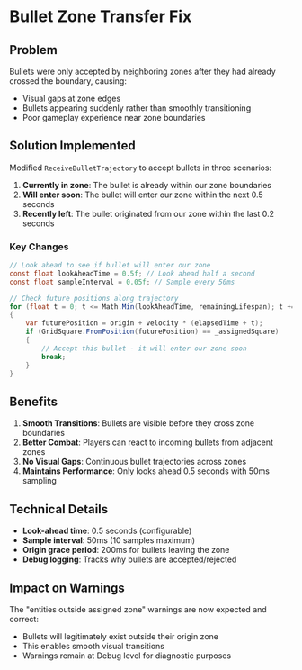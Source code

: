 # Bullet Zone Transfer Fix

## Problem
Bullets were only accepted by neighboring zones after they had already crossed the boundary, causing:
- Visual gaps at zone edges
- Bullets appearing suddenly rather than smoothly transitioning
- Poor gameplay experience near zone boundaries

## Solution Implemented

Modified `ReceiveBulletTrajectory` to accept bullets in three scenarios:

1. **Currently in zone**: The bullet is already within our zone boundaries
2. **Will enter soon**: The bullet will enter our zone within the next 0.5 seconds
3. **Recently left**: The bullet originated from our zone within the last 0.2 seconds

### Key Changes

```csharp
// Look ahead to see if bullet will enter our zone
const float lookAheadTime = 0.5f; // Look ahead half a second
const float sampleInterval = 0.05f; // Sample every 50ms

// Check future positions along trajectory
for (float t = 0; t <= Math.Min(lookAheadTime, remainingLifespan); t += sampleInterval)
{
    var futurePosition = origin + velocity * (elapsedTime + t);
    if (GridSquare.FromPosition(futurePosition) == _assignedSquare)
    {
        // Accept this bullet - it will enter our zone soon
        break;
    }
}
```

## Benefits

1. **Smooth Transitions**: Bullets are visible before they cross zone boundaries
2. **Better Combat**: Players can react to incoming bullets from adjacent zones
3. **No Visual Gaps**: Continuous bullet trajectories across zones
4. **Maintains Performance**: Only looks ahead 0.5 seconds with 50ms sampling

## Technical Details

- **Look-ahead time**: 0.5 seconds (configurable)
- **Sample interval**: 50ms (10 samples maximum)
- **Origin grace period**: 200ms for bullets leaving the zone
- **Debug logging**: Tracks why bullets are accepted/rejected

## Impact on Warnings

The "entities outside assigned zone" warnings are now expected and correct:
- Bullets will legitimately exist outside their origin zone
- This enables smooth visual transitions
- Warnings remain at Debug level for diagnostic purposes